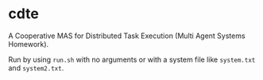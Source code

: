 cdte
====

A Cooperative MAS for Distributed Task Execution (Multi Agent Systems
Homework).

Run by using `run.sh` with no arguments or with a system file like
`system.txt` and `system2.txt`.

